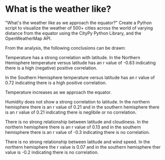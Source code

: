 # What is the weather like?

"What's the weather like as we approach the equator?" Create a Python script to visualize the weather of 500+ cities across the world of varying distance from the equator
using the CityPy Python Library, and the OpenWeatherMap API.

From the analysis, the following conclusions can be drawn:

Temperature has a strong correlation with latitude.
In the Northern Hemisphere temperature versus latitude has
an r value of -0.83 indicating there is a high 
(negative) positive correlation.



In the Southern Hemisphere temperature versus latitude has
an r value of 0.72
indicating there is a high positive correlation.

Temperature increases as we approach the equator. 

Humidity does not show a strong correlation to latitude.
In the northern hemisphere there is an r value of 0.21 and in the
southern hemisphere there is an r value of 0.21 indicating there 
is neglibile or no correlation.


There is no strong relationship between latitude and cloudiness. 
In the northern hemisphere there is an r value of 0.13 and in the 
southern hemisphere there is an r value of -0.3 indicating there is
no correlation.


There is no strong relationship between latitude and wind speed. 
In the northern hemisphere the r value is 0.07 and in the
southern hemisphere ther value is -0.2 indicating there is no 
correlation.







